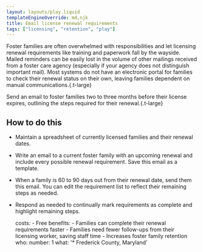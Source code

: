 ```yaml
---
layout: layouts/play.liquid
templateEngineOverride: md,njk
title: Email license renewal requirements
tags: ["licensing", "retention", "play"]
---
```


Foster families are often overwhelmed with responsibilities and let licensing renewal requirements like training and paperwork fall by the wayside. Mailed reminders can be easily lost in the volume of other mailings received from a foster care agency (especially if your agency does not distinguish important mail). Most systems do not have an electronic portal for families to check their renewal status on their own, leaving families dependent on manual communications.{.t-large}

Send an email to foster families two to three months before their license expires, outlining the steps required for their renewal.{.t-large}

## How to do this

* Maintain a spreadsheet of currently licensed families and their renewal dates.

* Write an email to a current foster family with an upcoming renewal and include every possible renewal requirement. Save this email as a template.

* When a family is 60 to 90 days out from their renewal date, send them this email. You can edit the requirement list to reflect their remaining steps as needed.

* Respond as needed to continually mark requirements as complete and highlight remaining steps.

    costs:
      - Free
    benefits:
      - Families can complete their renewal requirements faster
      - Families need fewer follow-ups from their licensing worker, saving staff
        time
      - Increases foster family retention
    who:
      number: 1
      what: '* Frederick County, Maryland'
  